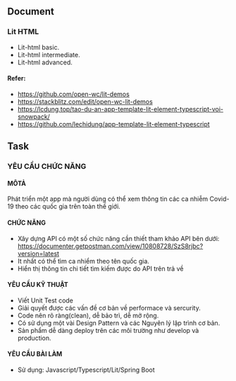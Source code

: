 ## Document

### Lit HTML
- Lit-html basic.
- Lit-html intermediate.
- Lit-html advanced.

#### Refer:
- https://github.com/open-wc/lit-demos
- https://stackblitz.com/edit/open-wc-lit-demos
- https://lcdung.top/tao-du-an-app-template-lit-element-typescript-voi-snowpack/
- https://github.com/lechidung/app-template-lit-element-typescript

## Task
### YÊU CẦU CHỨC NĂNG
#### MÔTẢ
Phát triển một app mà người dùng có thể xem thông tin các ca nhiễm Covid-19 theo các quốc gia trên toàn thế giới.

#### CHỨC NĂNG
- Xây dựng API có một số chức năng cần thiết tham khảo API bên dưới:
https://documenter.getpostman.com/view/10808728/SzS8rjbc?version=latest
- It nhất có thể tìm ca nhiểm theo tên quốc gia.
- Hiển thị thông tin chi tiết tìm kiếm được do API trên trả về

#### YÊU CẦU KỸ THUẬT
- Viết Unit Test code
- Giải quyết được các vấn đề cơ bản về performace và sercurity.
- Code nên rõ ràng(clean), dễ bảo trì, dễ mở rộng.
- Có sử dụng một vài Design Pattern và các Nguyên lý lập trình cơ bản.
- Sản phẩm dễ dàng deploy trên các môi trường như develop và production.

#### YÊU CẦU BÀI LÀM
- Sử dụng: Javascript/Typescript/Lit/Spring Boot
